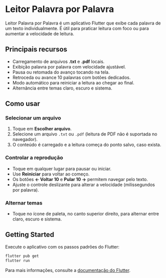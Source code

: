 # Leitor Palavra por Palavra

Leitor Palavra por Palavra é um aplicativo Flutter que exibe cada palavra de um texto individualmente. É útil para praticar leitura com foco ou para aumentar a velocidade de leitura.

## Principais recursos

- Carregamento de arquivos **.txt** e **.pdf** locais.
- Exibição palavra por palavra com velocidade ajustável.
- Pausa ou retomada do avanço tocando na tela.
- Retroceda ou avance 10 palavras com botões dedicados.
- Modo automático para reiniciar a leitura ao chegar ao final.
- Alternância entre temas claro, escuro e sistema.

## Como usar

### Selecionar um arquivo
1. Toque em **Escolher arquivo**.
2. Selecione um arquivo `.txt` ou `.pdf` (leitura de PDF não é suportada no navegador).
3. O conteúdo é carregado e a leitura começa do ponto salvo, caso exista.

### Controlar a reprodução
- Toque em qualquer lugar para pausar ou iniciar.
- Use **Reiniciar** para voltar ao começo.
- Os botões **← Voltar 10** e **Pular 10 →** permitem navegar pelo texto.
- Ajuste o controle deslizante para alterar a velocidade (milissegundos por palavra).

### Alternar temas
- Toque no ícone de paleta, no canto superior direito, para alternar entre claro, escuro e sistema.

## Getting Started

Execute o aplicativo com os passos padrões do Flutter:

```bash
flutter pub get
flutter run
```

Para mais informações, consulte a [documentação do Flutter](https://docs.flutter.dev/).
